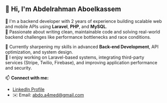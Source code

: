 ## 👋 Hi, I'm Abdelrahman Aboelkassem


🔧 I'm a backend developer with 2 years of experience building scalable web and mobile APIs using **Laravel**, **PHP**, and **MySQL**.  
🚀 Passionate about writing clean, maintainable code and solving real-world backend challenges like performance bottlenecks and race conditions.

🌱 Currently sharpening my skills in advanced **Back-end Development**, API optimization, and system design.  
💬 I enjoy working on Laravel-based systems, integrating third-party services (Stripe, Twilio, Firebase), and improving application performance and security.

📫 **Connect with me:**  
- [LinkedIn Profile](https://www.linkedin.com/in/abdelrahman-aboelkassem)  
- ✉️ Email: abdo.a4med@gmail.com
